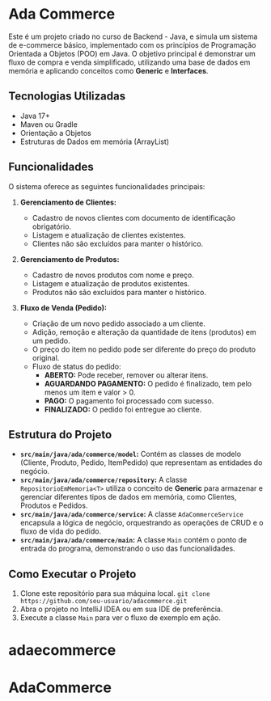 # Ada Commerce 

Este é um projeto criado no curso de Backend - Java, e simula um sistema de e-commerce básico, implementado com os princípios de Programação Orientada a Objetos (POO) em Java.
O objetivo principal é demonstrar um fluxo de compra e venda simplificado, utilizando uma base de dados em memória e aplicando conceitos como **Generic** e **Interfaces**.

## Tecnologias Utilizadas
- Java 17+
- Maven ou Gradle
- Orientação a Objetos
- Estruturas de Dados em memória (ArrayList)

## Funcionalidades
O sistema oferece as seguintes funcionalidades principais:

1.  **Gerenciamento de Clientes:**
    -   Cadastro de novos clientes com documento de identificação obrigatório.
    -   Listagem e atualização de clientes existentes.
    -   Clientes não são excluídos para manter o histórico.

2.  **Gerenciamento de Produtos:**
    -   Cadastro de novos produtos com nome e preço.
    -   Listagem e atualização de produtos existentes.
    -   Produtos não são excluídos para manter o histórico.

3.  **Fluxo de Venda (Pedido):**
    -   Criação de um novo pedido associado a um cliente.
    -   Adição, remoção e alteração da quantidade de itens (produtos) em um pedido.
    -   O preço do item no pedido pode ser diferente do preço do produto original.
    -   Fluxo de status do pedido:
        -   **ABERTO:** Pode receber, remover ou alterar itens.
        -   **AGUARDANDO PAGAMENTO:** O pedido é finalizado, tem pelo menos um item e valor > 0.
        -   **PAGO:** O pagamento foi processado com sucesso.
        -   **FINALIZADO:** O pedido foi entregue ao cliente.

## Estrutura do Projeto
-   **`src/main/java/ada/commerce/model`:** Contém as classes de modelo (Cliente, Produto, Pedido, ItemPedido) que representam as entidades do negócio.
-   **`src/main/java/ada/commerce/repository`:** A classe `RepositorioEmMemoria<T>` utiliza o conceito de **Generic** para armazenar e gerenciar diferentes tipos de dados em memória, como Clientes, Produtos e Pedidos.
-   **`src/main/java/ada/commerce/service`:** A classe `AdaCommerceService` encapsula a lógica de negócio, orquestrando as operações de CRUD e o fluxo de vida do pedido.
-   **`src/main/java/ada/commerce/main`:** A classe `Main` contém o ponto de entrada do programa, demonstrando o uso das funcionalidades.

## Como Executar o Projeto
1.  Clone este repositório para sua máquina local.
    `git clone https://github.com/seu-usuario/adacommerce.git`
2.  Abra o projeto no IntelliJ IDEA ou em sua IDE de preferência.
3.  Execute a classe `Main` para ver o fluxo de exemplo em ação.
# adaecommerce
# AdaCommerce
